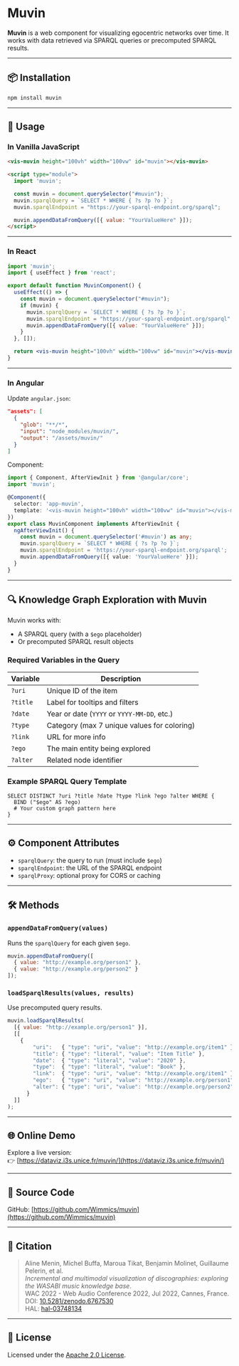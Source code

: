 # Muvin

**Muvin** is a web component for visualizing egocentric networks over time. It works with data retrieved via SPARQL queries or precomputed SPARQL results.

---

## 📦 Installation

```bash
npm install muvin
```

---

## 🚀 Usage

### In Vanilla JavaScript

```html
<vis-muvin height="100vh" width="100vw" id="muvin"></vis-muvin>

<script type="module">
  import 'muvin';

  const muvin = document.querySelector("#muvin");
  muvin.sparqlQuery = `SELECT * WHERE { ?s ?p ?o }`;
  muvin.sparqlEndpoint = "https://your-sparql-endpoint.org/sparql";

  muvin.appendDataFromQuery([{ value: "YourValueHere" }]);
</script>
```

---

### In React

```jsx
import 'muvin';
import { useEffect } from 'react';

export default function MuvinComponent() {
  useEffect(() => {
    const muvin = document.querySelector("#muvin");
    if (muvin) {
      muvin.sparqlQuery = `SELECT * WHERE { ?s ?p ?o }`;
      muvin.sparqlEndpoint = "https://your-sparql-endpoint.org/sparql";
      muvin.appendDataFromQuery([{ value: "YourValueHere" }]);
    }
  }, []);

  return <vis-muvin height="100vh" width="100vw" id="muvin"></vis-muvin>;
}
```

---

### In Angular

Update `angular.json`:

```json
"assets": [
  {
    "glob": "**/*",
    "input": "node_modules/muvin/",
    "output": "/assets/muvin/"
  }
]
```

Component:

```ts
import { Component, AfterViewInit } from '@angular/core';
import 'muvin';

@Component({
  selector: 'app-muvin',
  template: '<vis-muvin height="100vh" width="100vw" id="muvin"></vis-muvin>',
})
export class MuvinComponent implements AfterViewInit {
  ngAfterViewInit() {
    const muvin = document.querySelector('#muvin') as any;
    muvin.sparqlQuery = `SELECT * WHERE { ?s ?p ?o }`;
    muvin.sparqlEndpoint = 'https://your-sparql-endpoint.org/sparql';
    muvin.appendDataFromQuery([{ value: 'YourValueHere' }]);
  }
}
```

---

## 🔍 Knowledge Graph Exploration with Muvin

Muvin works with:

- A SPARQL query (with a `$ego` placeholder)
- Or precomputed SPARQL result objects

### Required Variables in the Query

| Variable  | Description                                  |
|-----------|----------------------------------------------|
| `?uri`    | Unique ID of the item                        |
| `?title`  | Label for tooltips and filters               |
| `?date`   | Year or date (`YYYY` or `YYYY-MM-DD`, etc.) |
| `?type`   | Category (max 7 unique values for coloring)  |
| `?link`   | URL for more info                            |
| `?ego`    | The main entity being explored               |
| `?alter`  | Related node identifier                      |

### Example SPARQL Query Template

```sparql
SELECT DISTINCT ?uri ?title ?date ?type ?link ?ego ?alter WHERE {
  BIND ("$ego" AS ?ego)
  # Your custom graph pattern here
}
```

---

## ⚙️ Component Attributes

- `sparqlQuery`: the query to run (must include `$ego`)
- `sparqlEndpoint`: the URL of the SPARQL endpoint
- `sparqlProxy`: optional proxy for CORS or caching

---

## 🛠 Methods

### `appendDataFromQuery(values)`

Runs the `sparqlQuery` for each given `$ego`.

```js
muvin.appendDataFromQuery([
  { value: "http://example.org/person1" },
  { value: "http://example.org/person2" }
]);
```

### `loadSparqlResults(values, results)`

Use precomputed query results.

```js
muvin.loadSparqlResults(
  [{ value: "http://example.org/person1" }],
  [[
    {
        "uri":   { "type": "uri", "value": "http://example.org/item1" },
        "title": { "type": "literal", "value": "Item Title" },
        "date":  { "type": "literal", "value": "2020" },
        "type":  { "type": "literal", "value": "Book" },
        "link":  { "type": "uri", "value": "http://example.org/item1" },
        "ego":   { "type": "uri", "value": "http://example.org/person1" },
        "alter": { "type": "uri", "value": "http://example.org/person2" }
      }
  ]]
);
```

---

## 🌐 Online Demo

Explore a live version:  
👉 [https://dataviz.i3s.unice.fr/muvin/](https://dataviz.i3s.unice.fr/muvin/)

---

## 🧠 Source Code

GitHub: [https://github.com/Wimmics/muvin](https://github.com/Wimmics/muvin)

---

## 📝 Citation

> Aline Menin, Michel Buffa, Maroua Tikat, Benjamin Molinet, Guillaume Pelerin, et al.  
> *Incremental and multimodal visualization of discographies: exploring the WASABI music knowledge base*.  
> WAC 2022 - Web Audio Conference 2022, Jul 2022, Cannes, France.  
> DOI: [10.5281/zenodo.6767530](https://dx.doi.org/10.5281/zenodo.6767530)  
> HAL: [hal-03748134](https://hal.science/hal-03748134v1)

---

## 📄 License

Licensed under the [Apache 2.0 License](LICENSE).